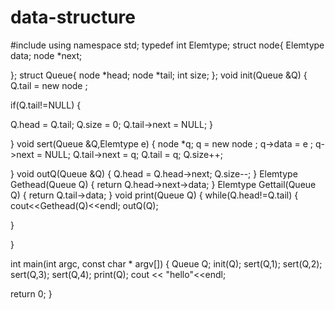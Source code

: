 # data-structure
#include <iostream>
using namespace std;
typedef  int  Elemtype;
struct node{
Elemtype data;
node *next;

};
struct Queue{
node *head;
node *tail;
int size;
};
void init(Queue &Q)
{
Q.tail = new node ;

if(Q.tail!=NULL)
{

Q.head = Q.tail;
Q.size = 0;
Q.tail->next = NULL;
}

}
void sert(Queue &Q,Elemtype e)
{
node *q;
q = new node ;
q->data = e ;
q->next = NULL;
Q.tail->next = q;
Q.tail = q;
Q.size++;





}
void outQ(Queue &Q)
{
Q.head = Q.head->next;
Q.size--;
}
Elemtype Gethead(Queue Q)
{
return Q.head->next->data;
}
Elemtype Gettail(Queue Q)
{
return Q.tail->data;
}
void print(Queue Q)
{
while(Q.head!=Q.tail)
{
cout<<Gethead(Q)<<endl;
outQ(Q);



}

}



int main(int argc, const char * argv[]) {
Queue Q;
init(Q);
sert(Q,1);
sert(Q,2);
sert(Q,3);
sert(Q,4);
print(Q);
cout << "hello"<<endl;

return 0;
}
